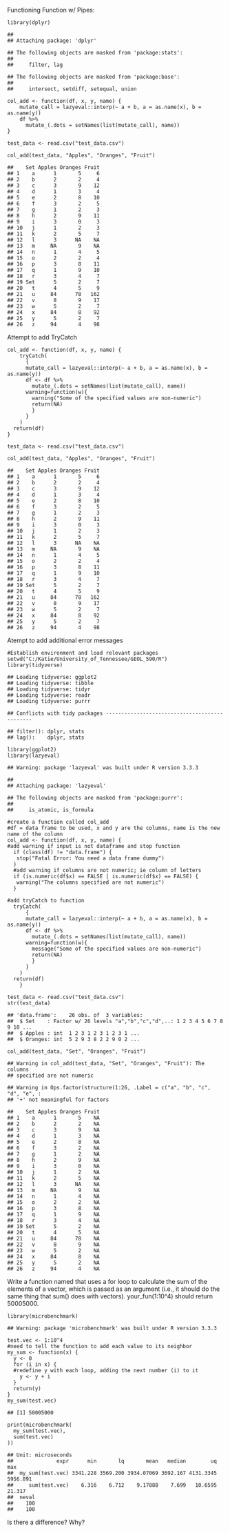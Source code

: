 Functioning Function w/ Pipes:

    library(dplyr)

    ## 
    ## Attaching package: 'dplyr'

    ## The following objects are masked from 'package:stats':
    ## 
    ##     filter, lag

    ## The following objects are masked from 'package:base':
    ## 
    ##     intersect, setdiff, setequal, union

    col_add <- function(df, x, y, name) {
        mutate_call = lazyeval::interp(~ a + b, a = as.name(x), b = as.name(y))
        df %>%
          mutate_(.dots = setNames(list(mutate_call), name))
    }

    test_data <- read.csv("test_data.csv")

    col_add(test_data, "Apples", "Oranges", "Fruit")

    ##    Set Apples Oranges Fruit
    ## 1    a      1       5     6
    ## 2    b      2       2     4
    ## 3    c      3       9    12
    ## 4    d      1       3     4
    ## 5    e      2       8    10
    ## 6    f      3       2     5
    ## 7    g      1       2     3
    ## 8    h      2       9    11
    ## 9    i      3       0     3
    ## 10   j      1       2     3
    ## 11   k      2       5     7
    ## 12   l      3      NA    NA
    ## 13   m     NA       9    NA
    ## 14   n      1       4     5
    ## 15   o      2       2     4
    ## 16   p      3       8    11
    ## 17   q      1       9    10
    ## 18   r      3       4     7
    ## 19 Set      5       2     7
    ## 20   t      4       5     9
    ## 21   u     84      78   162
    ## 22   v      8       9    17
    ## 23   w      5       2     7
    ## 24   x     84       8    92
    ## 25   y      5       2     7
    ## 26   z     94       4    98

Attempt to add TryCatch

    col_add <- function(df, x, y, name) {
        tryCatch(
          {  
          mutate_call = lazyeval::interp(~ a + b, a = as.name(x), b = as.name(y))
          df <- df %>%
            mutate_(.dots = setNames(list(mutate_call), name))
          warning=function(w){
            warning("Some of the specified values are non-numeric")
            return(NA)
            }
          }
        )
      return(df)
    }

    test_data <- read.csv("test_data.csv")

    col_add(test_data, "Apples", "Oranges", "Fruit")

    ##    Set Apples Oranges Fruit
    ## 1    a      1       5     6
    ## 2    b      2       2     4
    ## 3    c      3       9    12
    ## 4    d      1       3     4
    ## 5    e      2       8    10
    ## 6    f      3       2     5
    ## 7    g      1       2     3
    ## 8    h      2       9    11
    ## 9    i      3       0     3
    ## 10   j      1       2     3
    ## 11   k      2       5     7
    ## 12   l      3      NA    NA
    ## 13   m     NA       9    NA
    ## 14   n      1       4     5
    ## 15   o      2       2     4
    ## 16   p      3       8    11
    ## 17   q      1       9    10
    ## 18   r      3       4     7
    ## 19 Set      5       2     7
    ## 20   t      4       5     9
    ## 21   u     84      78   162
    ## 22   v      8       9    17
    ## 23   w      5       2     7
    ## 24   x     84       8    92
    ## 25   y      5       2     7
    ## 26   z     94       4    98

Atempt to add additional error messages

    #Establish environment and load relevant packages
    setwd("C:/Katie/University_of_Tennessee/GEOL_590/R")
    library(tidyverse)

    ## Loading tidyverse: ggplot2
    ## Loading tidyverse: tibble
    ## Loading tidyverse: tidyr
    ## Loading tidyverse: readr
    ## Loading tidyverse: purrr

    ## Conflicts with tidy packages ----------------------------------------------

    ## filter(): dplyr, stats
    ## lag():    dplyr, stats

    library(ggplot2)
    library(lazyeval)

    ## Warning: package 'lazyeval' was built under R version 3.3.3

    ## 
    ## Attaching package: 'lazyeval'

    ## The following objects are masked from 'package:purrr':
    ## 
    ##     is_atomic, is_formula

    #create a function called col_add
    #df = data frame to be used, x and y are the columns, name is the new name of the column
    col_add <- function(df, x, y, name) {
    #add warning if input is not dataframe and stop function
      if (class(df) != "data.frame") {
       stop("Fatal Error: You need a data frame dummy")
      }
      #add warning if columns are not numeric; ie column of letters
      if (is.numeric(df$x) == FALSE | is.numeric(df$x) == FALSE) {
       warning("The columns specified are not numeric")
      }
      
    #add tryCatch to function  
      tryCatch(
          {  
          mutate_call = lazyeval::interp(~ a + b, a = as.name(x), b = as.name(y))
          df <- df %>%
            mutate_(.dots = setNames(list(mutate_call), name))
          warning=function(w){
            message("Some of the specified values are non-numeric")
            return(NA)
            }
          }
        )
      return(df)
        }

    test_data <- read.csv("test_data.csv")
    str(test_data)

    ## 'data.frame':    26 obs. of  3 variables:
    ##  $ Set    : Factor w/ 26 levels "a","b","c","d",..: 1 2 3 4 5 6 7 8 9 10 ...
    ##  $ Apples : int  1 2 3 1 2 3 1 2 3 1 ...
    ##  $ Oranges: int  5 2 9 3 8 2 2 9 0 2 ...

    col_add(test_data, "Set", "Oranges", "Fruit")

    ## Warning in col_add(test_data, "Set", "Oranges", "Fruit"): The columns
    ## specified are not numeric

    ## Warning in Ops.factor(structure(1:26, .Label = c("a", "b", "c", "d", "e", :
    ## '+' not meaningful for factors

    ##    Set Apples Oranges Fruit
    ## 1    a      1       5    NA
    ## 2    b      2       2    NA
    ## 3    c      3       9    NA
    ## 4    d      1       3    NA
    ## 5    e      2       8    NA
    ## 6    f      3       2    NA
    ## 7    g      1       2    NA
    ## 8    h      2       9    NA
    ## 9    i      3       0    NA
    ## 10   j      1       2    NA
    ## 11   k      2       5    NA
    ## 12   l      3      NA    NA
    ## 13   m     NA       9    NA
    ## 14   n      1       4    NA
    ## 15   o      2       2    NA
    ## 16   p      3       8    NA
    ## 17   q      1       9    NA
    ## 18   r      3       4    NA
    ## 19 Set      5       2    NA
    ## 20   t      4       5    NA
    ## 21   u     84      78    NA
    ## 22   v      8       9    NA
    ## 23   w      5       2    NA
    ## 24   x     84       8    NA
    ## 25   y      5       2    NA
    ## 26   z     94       4    NA

Write a function named that uses a for loop to calculate the sum of the
elements of a vector, which is passed as an argument (i.e., it should do
the same thing that sum() does with vectors). your\_fun(1:10^4) should
return 50005000.

    library(microbenchmark)

    ## Warning: package 'microbenchmark' was built under R version 3.3.3

    test.vec <- 1:10^4
    #need to tell the function to add each value to its neighbor
    my_sum <- function(x) {
      y <- 0
      for (i in x) {
      #redefine y with each loop, adding the next number (i) to it
        y <- y + i
      }
      return(y)
    }
    my_sum(test.vec)

    ## [1] 50005000

    print(microbenchmark(
      my_sum(test.vec), 
      sum(test.vec)
    ))

    ## Unit: microseconds
    ##              expr      min       lq       mean   median        uq      max
    ##  my_sum(test.vec) 3341.228 3569.200 3934.07069 3692.167 4131.3345 5956.891
    ##     sum(test.vec)    6.316    6.712    9.17888    7.699   10.6595   21.317
    ##  neval
    ##    100
    ##    100

Is there a difference? Why?
